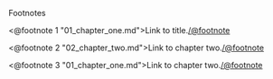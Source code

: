 Footnotes

<@footnote 1 "01_chapter_one.md">Link to title.</@footnote>

<@footnote 2 "02_chapter_two.md">Link to chapter two.</@footnote>

<@footnote 3 "01_chapter_one.md">Link to chapter two.</@footnote>
